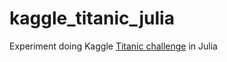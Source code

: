 # kaggle_titanic_julia
Experiment doing Kaggle [Titanic challenge](https://www.kaggle.com/c/titanic) in Julia


